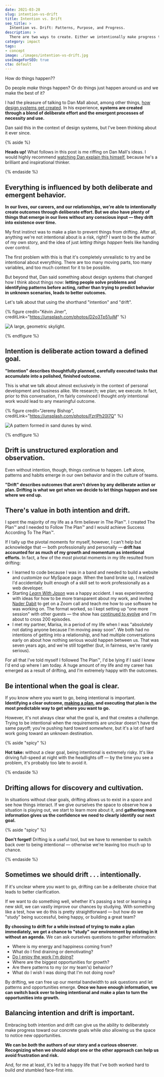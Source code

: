 ```yaml
---
date: 2021-03-28
slug: intention-vs-drift
title: Intention vs. Drift
seo_title: >
  Intention vs. Drift: Patterns, Purpose, and Progress.
description: >
  There are two ways to create. Either we intentionally make progress toward goals, or we drift & see what happens. For best results, I think we need both.
category: impact
tags:
- concept
image: ./images/intention-vs-drift.jpg
useImageForSEO: true
cta: default
---
```


How do things happen??

Do people _make_ things happen? Or do things just happen around us and we make the best of it?

I had the pleasure of talking to Dan Mall about, among other things, [how design systems get created](https://www.netlify.com/blog/2020/05/11/intention-vs.-drift-lets-learn-design-systems-part-1/?utm_campaign=devex-jl&utm_source=blog&utm_medium=jasonaf&utm_content=intention-vs-drift). In his experience, **systems are created through a blend of deliberate effort and the emergent processes of necessity and use.**

Dan said this in the context of design systems, but I've been thinking about it ever since.

{% aside %}

**Heads up!** What follows in this post is me riffing on Dan Mall's ideas. I would highly recommend [watching Dan explain this himself](https://www.learnwithjason.dev/let-s-learn-design-systems), because he's a brilliant and inspirational thinker.

{% endaside %}

## Everything is influenced by both deliberate and emergent behavior.

**In our lives, our careers, and our relationships, we're able to intentionally create outcomes through deliberate effort. But we _also_ have plenty of things that emerge in our lives without any conscious input — they drift into existence over time.**

My first instinct was to make a plan to prevent things from drifting. After all, anything we're not intentional about is a risk, right? I want to be the author of my own story, and the idea of just _letting things happen_ feels like handing over control.

The first problem with this is that it's completely unrealistic to try and be intentional about everything. There are too many moving parts, too many variables, and too much context for it to be possible.

But beyond that, Dan said something about design systems that changed how I think about things now: **letting people solve problems and identifying patterns before acting, rather than trying to predict behavior in unknown scenarios, leads to better outcomes.**

Let's talk about that using the shorthand "intention" and "drift".

{% figure
  credit="Kévin Jiner",
  creditLink="https://unsplash.com/photos/D2o3Tp51ujM"
%}

![A large, geometric skylight.](images/skylight-kevin-jiner.jpg)

{% endfigure %}

## Intention is deliberate action toward a defined goal.

**"Intention" describes thoughtfully planned, carefully executed tasks that accumulate into a polished, finished outcome.**

This is what we talk about almost exclusively in the context of personal development and business alike. We research; we plan; we execute. In fact, prior to this conversation, I'm fairly convinced I thought _only_ intentional work would lead to any meaningful outcome.

{% figure
  credit="Jeremy Bishop",
  creditLink="https://unsplash.com/photos/FzrlPh20l7Q"
%}

![A pattern formed in sand dunes by wind.](images/sand-jeremy-bishop.jpg)

{% endfigure %}

## Drift is unstructured exploration and observation.

Even without intention, though, things continue to happen. Left alone, patterns and habits emerge in our own behavior and in the culture of teams.

**"Drift" describes outcomes that aren't driven by any deliberate action or plan. Drifting is what we get when we decide to let things happen and see where we end up.**

## There's value in both intention and drift.

I spent the majority of my life as a firm believer in The Plan™. I created The Plan™ and I needed to Follow The Plan™ and I would achieve Success According To The Plan™.

If I tally up the pivotal moments for myself, however, I can't help but acknowledge that — both professionally and personally — **drift has accounted for as much of my growth and momentum as intentional efforts.** In fact, a few of the _most_ pivotal moments in my life resulted from drifting:

- I learned to code because I was in a band and needed to build a website and customize our MySpace page. When the band broke up, I realized I'd accidentally built enough of a skill set to work professionally as a web developer.
- Starting _[Learn With Jason](https://www.learnwithjason.dev/)_ was a happy accident. I was experimenting with ideas for how to be more transparent about my work, and invited [Nader Dabit](https://twitter.com/dabit3) to get on a Zoom call and teach me how to use software he was working on. The format worked, so I kept setting up "one more session" with other guests — the show has [continued to evolve](https://www.jason.af/process-not-a-project) and I'm about to cross 200 episodes.
- I met my partner, Marisa, in a period of my life when I was "absolutely not dating anyone because I'm moving away soon". We both had no intentions of getting into a relationship, and had multiple conversations early on about how nothing serious would happen between us. That was seven years ago, and we're still together (but, in fairness, we're rarely serious).

For all that I've told myself I followed The Plan™, I'd be lying if I said I knew I'd end up where I am today. A huge amount of my life and my career has emerged as a result of drifting, and I'm extremely happy with the outcomes.

## Be intentional when the goal is clear.

If you know where you want to go, being intentional is important. **Identifying a clear outcome, [making a plan](https://www.jason.af/mise-en-place), and executing that plan is the most predictable way to get where you want to go.**

However, it's not always clear what the goal is, and that creates a challenge. Trying to be intentional when the requirements are unclear doesn't have the same payoff; you're pushing hard toward _somewhere_, but it's a lot of hard work going toward an unknown destination.

{% aside "spicy" %}

**Hot take:** without a clear goal, being intentional is extremely risky. It's like driving full-speed at night with the headlights off — by the time you see a problem, it's probably too late to avoid it.

{% endaside %}

## Drifting allows for discovery and cultivation.

In situations without clear goals, drifting allows us to exist in a space and see how things interact. If we give ourselves the space to observe how a situation is playing out, we start to learn more about it, and **gathering more information gives us the confidence we need to clearly identify our next goal.**

{% aside "spicy" %}

**Don't forget!** Drifting is a useful tool, but we have to remember to switch back over to being intentional — otherwise we're leaving too much up to chance.

{% endaside %}

## Sometimes we should drift . . . intentionally.

If it's unclear where you want to go, drifting can be a deliberate choice that leads to better clarification.

If we want to do something well, whether it's passing a test or learning a new skill, we can vastly improve our chances by studying. With something like a test, how we do this is pretty straightforward — but how do we "study" being successful, being happy, or building a great team?

**By choosing to drift for a while instead of trying to make a plan immediately, we get a chance to "study" our environment by existing in it without an agenda.** We can ask ourselves questions to gather information:

- Where is my energy and happiness coming from?
- What do I find draining or demotivating?
- [Do I enjoy the work I'm doing?](https://www.jason.af/career-fulfillment-matrix)
- Where are the biggest opportunities for growth?
- Are there patterns to my (or my team's) behavior?
- What do I wish I was doing that I'm not doing now?

By drifting, we can free up our mental bandwidth to ask questions and let patterns and opportunities emerge. **Once we have enough information, we can switch back over to being intentional and make a plan to turn the opportunities into growth.**

## Balancing intention and drift is important.

Embracing both intention and drift can give us the ability to deliberately make progress toward our concrete goals while _also_ allowing us the space to notice new opportunities.

**We can be _both_ the authors of our story and a curious observer. Recognizing when we should adopt one or the other approach can help us avoid frustration and risk.**

And, for me at least, it's led to a happy life that I've both worked hard to build _and_ stumbled face-first into.
